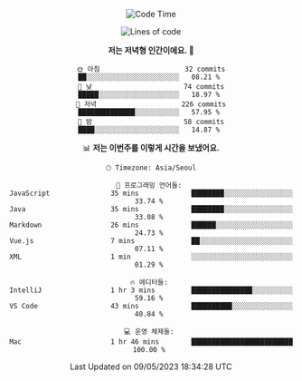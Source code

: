 <div align='center'>

<!--START_SECTION:waka-->
![Code Time](http://img.shields.io/badge/Code%20Time-3%20mins-blue)

![Lines of code](https://img.shields.io/badge/%EC%A0%80%EB%8A%94%20%EC%97%AC%ED%83%9C%EA%B9%8C%EC%A7%80%20-171.7%20thousand%20%EC%A4%84%EC%9D%98%20%EC%BD%94%EB%93%9C%EB%A5%BC%20%EC%9E%91%EC%84%B1%ED%96%88%EC%96%B4%EC%9A%94.-blue)

**저는 저녁형 인간이에요. 🦉** 

```text
🌞 아침                     32 commits          ██░░░░░░░░░░░░░░░░░░░░░░░   08.21 % 
🌆 낮　                     74 commits          █████░░░░░░░░░░░░░░░░░░░░   18.97 % 
🌃 저녁                     226 commits         ██████████████░░░░░░░░░░░   57.95 % 
🌙 밤　                     58 commits          ████░░░░░░░░░░░░░░░░░░░░░   14.87 % 
```


📊 **저는 이번주를 이렇게 시간을 보냈어요.** 

```text
🕑︎ Timezone: Asia/Seoul

💬 프로그래밍 언어들: 
JavaScript               35 mins             ████████░░░░░░░░░░░░░░░░░   33.74 % 
Java                     35 mins             ████████░░░░░░░░░░░░░░░░░   33.08 % 
Markdown                 26 mins             ██████░░░░░░░░░░░░░░░░░░░   24.73 % 
Vue.js                   7 mins              ██░░░░░░░░░░░░░░░░░░░░░░░   07.11 % 
XML                      1 min               ░░░░░░░░░░░░░░░░░░░░░░░░░   01.29 % 

🔥 에디터들: 
IntelliJ                 1 hr 3 mins         ███████████████░░░░░░░░░░   59.16 % 
VS Code                  43 mins             ██████████░░░░░░░░░░░░░░░   40.84 % 

💻 운영 체제들: 
Mac                      1 hr 46 mins        █████████████████████████   100.00 % 
```


 Last Updated on 09/05/2023 18:34:28 UTC
<!--END_SECTION:waka-->
</div>
